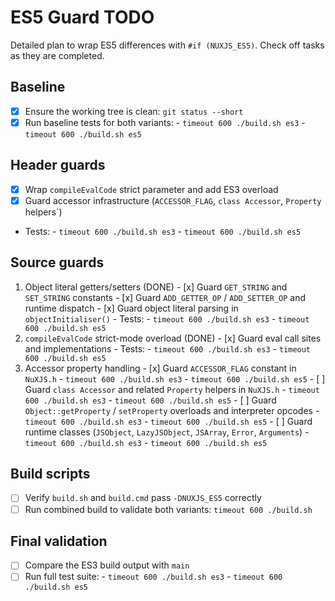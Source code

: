 # ES5 Guard TODO

Detailed plan to wrap ES5 differences with `#if (NUXJS_ES5)`. Check off tasks as they are completed.

## Baseline
- [x] Ensure the working tree is clean: `git status --short`
- [x] Run baseline tests for both variants:
			- `timeout 600 ./build.sh es3`
			- `timeout 600 ./build.sh es5`

## Header guards
- [x] Wrap `compileEvalCode` strict parameter and add ES3 overload
- [x] Guard accessor infrastructure (`ACCESSOR_FLAG`, `class Accessor`, `Property` helpers`)
- Tests:
		- `timeout 600 ./build.sh es3`
		- `timeout 600 ./build.sh es5`

## Source guards
1. Object literal getters/setters (DONE)
		- [x] Guard `GET_STRING` and `SET_STRING` constants
		- [x] Guard `ADD_GETTER_OP` / `ADD_SETTER_OP` and runtime dispatch
		- [x] Guard object literal parsing in `objectInitialiser()`
		- Tests:
				- `timeout 600 ./build.sh es3`
				- `timeout 600 ./build.sh es5`
2. `compileEvalCode` strict-mode overload (DONE)
		- [x] Guard eval call sites and implementations
		- Tests:
				- `timeout 600 ./build.sh es3`
				- `timeout 600 ./build.sh es5`
3. Accessor property handling
		- [x] Guard `ACCESSOR_FLAG` constant in `NuXJS.h`
					- `timeout 600 ./build.sh es3`
					- `timeout 600 ./build.sh es5`
		- [ ] Guard `class Accessor` and related `Property` helpers in `NuXJS.h`
					- `timeout 600 ./build.sh es3`
					- `timeout 600 ./build.sh es5`
		- [ ] Guard `Object::getProperty` / `setProperty` overloads and interpreter opcodes
					- `timeout 600 ./build.sh es3`
					- `timeout 600 ./build.sh es5`
		- [ ] Guard runtime classes (`JSObject`, `LazyJSObject`, `JSArray`, `Error`, `Arguments`)
					- `timeout 600 ./build.sh es3`
					- `timeout 600 ./build.sh es5`
## Build scripts
- [ ] Verify `build.sh` and `build.cmd` pass `-DNUXJS_ES5` correctly
- [ ] Run combined build to validate both variants: `timeout 600 ./build.sh`

## Final validation
- [ ] Compare the ES3 build output with `main`
- [ ] Run full test suite:
		- `timeout 600 ./build.sh es3`
		- `timeout 600 ./build.sh es5`
